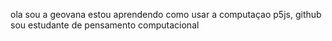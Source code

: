 ola sou a geovana estou aprendendo como usar a computaçao
p5js, github 
sou estudante de pensamento computacional
